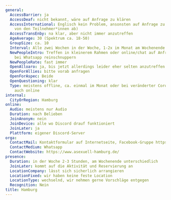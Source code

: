```yaml
---
general:
  AccessBarrier: ja
  AccessDeaf: nicht bekannt, wäre auf Anfrage zu klären
  AccessInternational: Englisch kein Problem, ansonsten auf Anfrage zu klären (hängt
    von den Teilnehmer*innen ab)
  AccessTransEnby: na klar, aber nicht immer anzutreffen
  AgeAverage: 30 (Spektrum ca. 18-50)
  GroupSize: ca. 10
  Interval: Alle zwei Wochen in der Woche, 1-2x im Monat am Wochenende
  NewPeopleIntro: Treffen in kleinerem Rahmen oder online/chat auf Anfrage bzw. einfach
    bei Whatsapp reinschnuppern
  NewPeopleRate: fast immer
  OpenAlloaro: ja, bis jetzt allerdings leider eher selten anzutreffen
  OpenForAllies: bitte vorab anfragen
  OpenForAspec: Beide
  OpenQuestioning: klar
  Type: meistens offline, ca. einmal im Monat oder bei veränderter Coronasituation
    auch online
internal:
  CityOrRegion: Hamburg
online:
  Audio: meistens nur Audio
  Duration: nach Belieben
  JoinAnonym: nein
  JoinDevice: alle wo Discord drauf funktioniert
  JoinLater: ja
  Plattform: eigener Discord-Server
orga:
  ContactMail: Kontaktformular auf Internetseite, Facebook-Gruppe https://www.facebook.com/groups/1551025128407715
  ContactMedium: Whatsapp
  ContactWebsite: https://www.asexuell-hamburg.de/
presence:
  Duration: in der Woche 2-3 Stunden, am Wochenende unterschiedlich
  JoinLater: kommt auf die Aktivität und Reservierung an
  LocationCompany: lässt sich sicherlich arrangieren
  LocationFixed: wir haben keine feste Location
  LocationType: wechselnd, wir nehmen gerne Vorschläge entgegen
  Recognition: Nein
title: Hamburg
---
```

